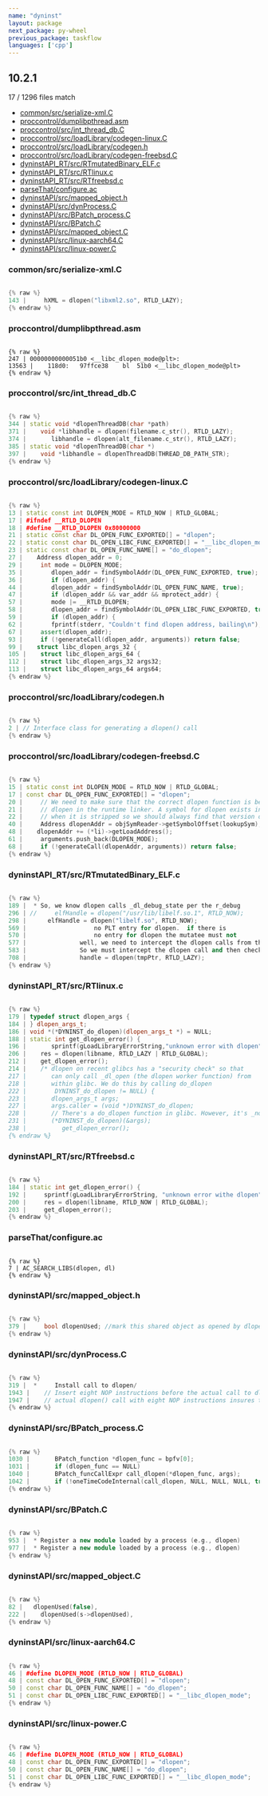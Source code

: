 ```yaml
---
name: "dyninst"
layout: package
next_package: py-wheel
previous_package: taskflow
languages: ['cpp']
---
```

## 10.2.1
17 / 1296 files match

 - [common/src/serialize-xml.C](#commonsrcserialize-xmlc)
 - [proccontrol/dumplibpthread.asm](#proccontroldumplibpthreadasm)
 - [proccontrol/src/int_thread_db.C](#proccontrolsrcint_thread_dbc)
 - [proccontrol/src/loadLibrary/codegen-linux.C](#proccontrolsrcloadlibrarycodegen-linuxc)
 - [proccontrol/src/loadLibrary/codegen.h](#proccontrolsrcloadlibrarycodegenh)
 - [proccontrol/src/loadLibrary/codegen-freebsd.C](#proccontrolsrcloadlibrarycodegen-freebsdc)
 - [dyninstAPI_RT/src/RTmutatedBinary_ELF.c](#dyninstapi_rtsrcrtmutatedbinary_elfc)
 - [dyninstAPI_RT/src/RTlinux.c](#dyninstapi_rtsrcrtlinuxc)
 - [dyninstAPI_RT/src/RTfreebsd.c](#dyninstapi_rtsrcrtfreebsdc)
 - [parseThat/configure.ac](#parsethatconfigureac)
 - [dyninstAPI/src/mapped_object.h](#dyninstapisrcmapped_objecth)
 - [dyninstAPI/src/dynProcess.C](#dyninstapisrcdynprocessc)
 - [dyninstAPI/src/BPatch_process.C](#dyninstapisrcbpatch_processc)
 - [dyninstAPI/src/BPatch.C](#dyninstapisrcbpatchc)
 - [dyninstAPI/src/mapped_object.C](#dyninstapisrcmapped_objectc)
 - [dyninstAPI/src/linux-aarch64.C](#dyninstapisrclinux-aarch64c)
 - [dyninstAPI/src/linux-power.C](#dyninstapisrclinux-powerc)

### common/src/serialize-xml.C

```cpp

{% raw %}
143 |     hXML = dlopen("libxml2.so", RTLD_LAZY);
{% endraw %}

```
### proccontrol/dumplibpthread.asm

```

{% raw %}
247 | 00000000000051b0 <__libc_dlopen_mode@plt>:
13563 |    118d0:	97ffce38 	bl	51b0 <__libc_dlopen_mode@plt>
{% endraw %}

```
### proccontrol/src/int_thread_db.C

```cpp

{% raw %}
344 | static void *dlopenThreadDB(char *path)
371 |    void *libhandle = dlopen(filename.c_str(), RTLD_LAZY);
374 |       libhandle = dlopen(alt_filename.c_str(), RTLD_LAZY);
385 | static void *dlopenThreadDB(char *)
397 |    void *libhandle = dlopenThreadDB(THREAD_DB_PATH_STR);
{% endraw %}

```
### proccontrol/src/loadLibrary/codegen-linux.C

```cpp

{% raw %}
13 | static const int DLOPEN_MODE = RTLD_NOW | RTLD_GLOBAL;
17 | #ifndef __RTLD_DLOPEN
18 | #define __RTLD_DLOPEN 0x80000000
21 | static const char DL_OPEN_FUNC_EXPORTED[] = "dlopen";
22 | static const char DL_OPEN_LIBC_FUNC_EXPORTED[] = "__libc_dlopen_mode";
23 | static const char DL_OPEN_FUNC_NAME[] = "do_dlopen";
27 |    Address dlopen_addr = 0;
29 |     int mode = DLOPEN_MODE;
35 |        dlopen_addr = findSymbolAddr(DL_OPEN_FUNC_EXPORTED, true); 
36 |        if (dlopen_addr) {
44 |        dlopen_addr = findSymbolAddr(DL_OPEN_FUNC_NAME, true);
47 |        if (dlopen_addr && var_addr && mprotect_addr) {
57 |        mode |= __RTLD_DLOPEN;
58 |        dlopen_addr = findSymbolAddr(DL_OPEN_LIBC_FUNC_EXPORTED, true);
59 |        if (dlopen_addr) {
62 |        fprintf(stderr, "Couldn't find dlopen address, bailing\n");
67 |     assert(dlopen_addr);
93 |     if (!generateCall(dlopen_addr, arguments)) return false;
99 |    struct libc_dlopen_args_32 {
105 |    struct libc_dlopen_args_64 {
112 |    struct libc_dlopen_args_32 args32;
113 |    struct libc_dlopen_args_64 args64;
{% endraw %}

```
### proccontrol/src/loadLibrary/codegen.h

```cpp

{% raw %}
2 | // Interface class for generating a dlopen() call
{% endraw %}

```
### proccontrol/src/loadLibrary/codegen-freebsd.C

```cpp

{% raw %}
15 | static const int DLOPEN_MODE = RTLD_NOW | RTLD_GLOBAL;
17 | const char DL_OPEN_FUNC_EXPORTED[] = "dlopen";
20 |     // We need to make sure that the correct dlopen function is being used -- the
21 |     // dlopen in the runtime linker. A symbol for dlopen exists in ld.so even
22 |     // when it is stripped so we should always find that version of dlopen
40 |     Address dlopenAddr = objSymReader->getSymbolOffset(lookupSym);
48 | 	dlopenAddr += (*li)->getLoadAddress();
61 |     arguments.push_back(DLOPEN_MODE);
68 |     if (!generateCall(dlopenAddr, arguments)) return false;
{% endraw %}

```
### dyninstAPI_RT/src/RTmutatedBinary_ELF.c

```cpp

{% raw %}
189 |  * So, we know dlopen calls _dl_debug_state per the r_debug
296 | //     elfHandle = dlopen("/usr/lib/libelf.so.1", RTLD_NOW);
298 |      elfHandle = dlopen("libelf.so", RTLD_NOW);
569 | 					no PLT entry for dlopen.  if there is
570 | 					no entry for dlopen the mutatee must not
577 | 				well, we need to intercept the dlopen calls from the mutated binary
583 | 				So we must intercept the dlopen call and then check to be sure
708 | 				handle = dlopen(tmpPtr, RTLD_LAZY);
{% endraw %}

```
### dyninstAPI_RT/src/RTlinux.c

```cpp

{% raw %}
179 | typedef struct dlopen_args {
184 | } dlopen_args_t;
186 | void *(*DYNINST_do_dlopen)(dlopen_args_t *) = NULL;
188 | static int get_dlopen_error() {
196 |       sprintf(gLoadLibraryErrorString,"unknown error with dlopen");
206 |    res = dlopen(libname, RTLD_LAZY | RTLD_GLOBAL);
212 |    get_dlopen_error();
214 |    /* dlopen on recent glibcs has a "security check" so that
217 |       can only call _dl_open (the dlopen worker function) from
218 |       within glibc. We do this by calling do_dlopen
222 |        DYNINST_do_dlopen != NULL) {
223 |       dlopen_args_t args;
227 |       args.caller = (void *)DYNINST_do_dlopen;
228 |       // There's a do_dlopen function in glibc. However, it's _not_
231 |       (*DYNINST_do_dlopen)(&args);
238 |          get_dlopen_error();
{% endraw %}

```
### dyninstAPI_RT/src/RTfreebsd.c

```cpp

{% raw %}
184 | static int get_dlopen_error() {
192 |     sprintf(gLoadLibraryErrorString, "unknown error withe dlopen");
200 |     res = dlopen(libname, RTLD_NOW | RTLD_GLOBAL);
203 |     get_dlopen_error();
{% endraw %}

```
### parseThat/configure.ac

```

{% raw %}
7 | AC_SEARCH_LIBS(dlopen, dl)
{% endraw %}

```
### dyninstAPI/src/mapped_object.h

```cpp

{% raw %}
379 |     bool dlopenUsed; //mark this shared object as opened by dlopen
{% endraw %}

```
### dyninstAPI/src/dynProcess.C

```cpp

{% raw %}
319 |  *     Install call to dlopen/
1943 |    // Insert eight NOP instructions before the actual call to dlopen(). Loading
1947 |    // actual dlopen() call with eight NOP instructions insures this doesn't
{% endraw %}

```
### dyninstAPI/src/BPatch_process.C

```cpp

{% raw %}
1030 |       BPatch_function *dlopen_func = bpfv[0];
1031 |       if (dlopen_func == NULL)
1040 |       BPatch_funcCallExpr call_dlopen(*dlopen_func, args);
1042 |       if (!oneTimeCodeInternal(call_dlopen, NULL, NULL, NULL, true)) {
{% endraw %}

```
### dyninstAPI/src/BPatch.C

```cpp

{% raw %}
953 |  * Register a new module loaded by a process (e.g., dlopen)
977 |  * Register a new module loaded by a process (e.g., dlopen)
{% endraw %}

```
### dyninstAPI/src/mapped_object.C

```cpp

{% raw %}
82 |   dlopenUsed(false),
222 |    dlopenUsed(s->dlopenUsed),
{% endraw %}

```
### dyninstAPI/src/linux-aarch64.C

```cpp

{% raw %}
46 | #define DLOPEN_MODE (RTLD_NOW | RTLD_GLOBAL)
48 | const char DL_OPEN_FUNC_EXPORTED[] = "dlopen";
50 | const char DL_OPEN_FUNC_NAME[] = "do_dlopen";
51 | const char DL_OPEN_LIBC_FUNC_EXPORTED[] = "__libc_dlopen_mode";
{% endraw %}

```
### dyninstAPI/src/linux-power.C

```cpp

{% raw %}
46 | #define DLOPEN_MODE (RTLD_NOW | RTLD_GLOBAL)
48 | const char DL_OPEN_FUNC_EXPORTED[] = "dlopen";
50 | const char DL_OPEN_FUNC_NAME[] = "do_dlopen";
51 | const char DL_OPEN_LIBC_FUNC_EXPORTED[] = "__libc_dlopen_mode";
{% endraw %}

```
